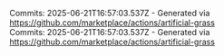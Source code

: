 Commits: 2025-06-21T16:57:03.537Z - Generated via https://github.com/marketplace/actions/artificial-grass
<br>
Commits: 2025-06-21T16:57:03.537Z - Generated via https://github.com/marketplace/actions/artificial-grass
<br>
